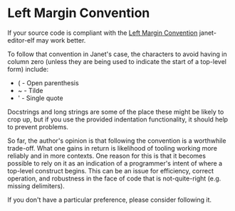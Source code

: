 # Left Margin Convention

If your source code is compliant with the [Left Margin Convention](https://www.gnu.org/software/emacs/manual/html_node/emacs/Left-Margin-Paren.html)
janet-editor-elf may work better.

To follow that convention in Janet's case, the characters to avoid having
in column zero (unless they are being used to indicate the start of a
top-level form) include:

* ( - Open parenthesis
* ~ - Tilde
* ' - Single quote

Docstrings and long strings are some of the place these might be likely to
crop up, but if you use the provided indentation functionality, it should
help to prevent problems.

So far, the author's opinion is that following the convention is a
worthwhile trade-off.  What one gains in return is likelihood of tooling
working more reliably and in more contexts.  One reason for this is that
it becomes possible to rely on it as an indication of a programmer's intent
of where a top-level construct begins.  This can be an issue for
efficiency, correct operation, and robustness in the face of code that is
not-quite-right (e.g. missing delimiters).

If you don't have a particular preference, please consider following it.
